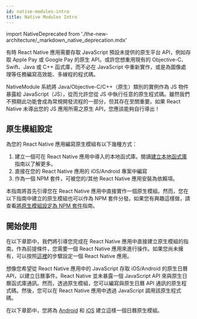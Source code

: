 ```yaml
---
id: native-modules-intro
title: Native Modules Intro
---
```


import NativeDeprecated from './the-new-architecture/\_markdown_native_deprecation.mdx'

<NativeDeprecated />

有時 React Native 應用需要存取 JavaScript 預設未提供的原生平台 API，例如存取 Apple Pay 或 Google Pay 的原生 API。或許您想重用現有的 Objective-C、Swift、Java 或 C++ 函式庫，而不必在 JavaScript 中重新實作，或是為圖像處理等任務編寫高效能、多線程的程式碼。

NativeModule 系統將 Java/Objective-C/C++（原生）類別的實例作為 JS 物件暴露給 JavaScript（JS），從而允許您從 JS 中執行任意的原生程式碼。雖然我們不預期此功能會成為常規開發流程的一部分，但其存在至關重要。如果 React Native 未導出您的 JS 應用所需之原生 API，您應該能夠自行導出！

## 原生模組設定

為您的 React Native 應用編寫原生模組有以下幾種方式：

1. 建立一個可在 React Native 應用中導入的本地函式庫。閱讀[建立本地函式庫](local-library-setup)指南以了解更多。
2. 直接在您的 React Native 應用的 iOS/Android 專案中編寫
3. 作為一個 NPM 套件，可被您的/其他 React Native 應用安裝為依賴項。

本指南將首先引導您在 React Native 應用中直接實作一個原生模組。然而，您在以下指南中建立的原生模組也可以作為 NPM 套件分發。如果您有興趣這樣做，請查看[將原生模組設定為 NPM 套件](native-modules-setup)指南。

## 開始使用

在以下章節中，我們將引導您完成在 React Native 應用中直接建立原生模組的指南。作為前提條件，您需要一個 React Native 應用來進行操作。如果您尚未擁有，可以按照[這裡](getting-started)的步驟設定一個 React Native 應用。

想像您希望從 React Native 應用中的 JavaScript 存取 iOS/Android 的原生日曆 API，以建立日曆事件。React Native 並未暴露一個 JavaScript API 來與原生日曆函式庫通訊。然而，透過原生模組，您可以編寫與原生日曆 API 通訊的原生程式碼。然後，您可以在 React Native 應用中透過 JavaScript 調用該原生程式碼。

在以下章節中，您將為 [Android](native-modules-android) 和 [iOS](native-modules-ios) 建立這樣一個日曆原生模組。